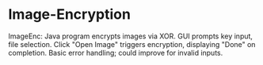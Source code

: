 # Image-Encryption
ImageEnc: Java program encrypts images via XOR. GUI prompts key input, file selection. Click "Open Image" triggers encryption, displaying "Done" on completion. Basic error handling; could improve for invalid inputs.
